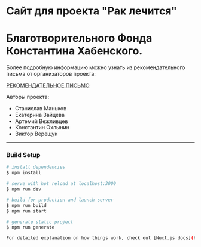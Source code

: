 # Cайт для проекта "Рак лечится" 
# Благотворительного Фонда Константина Хабенского.

Более подробную информацию можно узнать из рекомендательного письма от организаторов проекта:

[РЕКОМЕНДАТЕЛЬНОЕ ПИСЬМО](https://github.com/gisma87/raklechitsa/blob/dev/rek_pismo_komanda_mankova.pdf)

Авторы проекта:
* Станислав Маньков
* Екатерина Зайцева
* Артемий Вежливцев
* Константин Охлынин
* Виктор Верещук

*****

### Build Setup

```bash
# install dependencies
$ npm install

# serve with hot reload at localhost:3000
$ npm run dev

# build for production and launch server
$ npm run build
$ npm run start

# generate static project
$ npm run generate

For detailed explanation on how things work, check out [Nuxt.js docs](https://nuxtjs.org).
